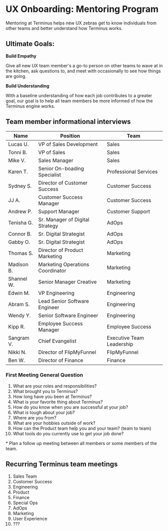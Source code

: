 # UX Onboarding: Mentoring Program

Mentoring at Terminus helps new UX zebras get to know individuals from other teams and better understand how Terminus works.

## Ultimate Goals:

**Build Empathy**

Give all new UX team member&#39;s a go-to person on other teams to wave at in the kitchen, ask questions to, and meet with occasionally to see how things are going.

**Build Understanding**

With a baseline understanding of how each job contributes to a greater goal, our goal is to help all team members be more informed of how the Terminus engine works.

## Team member informational interviews

| **Name** | **Position** | **Team** |
| --- | --- | --- |
| Lucas U. | VP of Sales Development | Sales |
| Tonni B. | VP of Sales | Sales |
| Mike V. | Sales Manager | Sales |
| Karen T. | Senior On-boading Specialist | Professional Services |
| Sydney S. | Director of Customer Success | Customer Success |
| JJ A. | Customer Success Manager | Customer Success |
| Andrew P. | Support Manager | Customer Support |
| Tenisha G. | Sr. Manager of Digital Strategy | AdOps |
| Connor B. | Sr. Digital Strategist | AdOps |
| Gabby O. | Sr. Digital Strategist | AdOps |
| Thomas S. | Director of Product Marketing | Marketing |
| Madison B. | Marketing Operations Coordinator | Marketing |
| Shannel W. | Senior Manager Creative | Marketing |
| Edwin M. | VP Engineering | Engineering |
| Abram S. | Lead Senior Software Engineer | Engineering |
| Wendy Y. | Senior Software Engineer | Engineering |
| Kipp R. | Employee Success Manager | Employee Success |
| Sangram V. | Chief Evangelist | Executive Team Leadership |
| Nikki N. | Director of FlipMyFunnel | FlipMyFunnel |
| Ben W. | Director of Finance | Finance |


### First Meeting General Question

1. What are your roles and responsibilities?
2. What brought you to Terminus?
3. How long have you been at Terminus?
4. What is your favorite thing about Terminus?
5. How do you know when you are successful at your job?
6. What is tough about your job?
7. Where are you from?
8. What are your hobbies outside of work?
9. How can the Product team help you and your team? (team to team)
10. What tools do you currently use to get your job done?

\* Plan a follow up meeting between all members or some members of the team.

## Recurring Terminus team meetings

1. Sales Team
2. Customer Success
3. Engineering  
4. Product
6. Finance
7. Special Ops
8. AdOps
9. Marketing  
10. User Experience
11. ???
